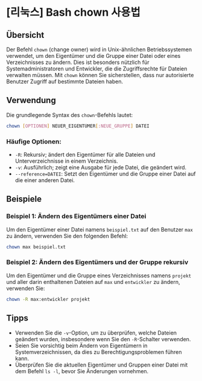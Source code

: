 # [리눅스] Bash chown 사용법

## Übersicht
Der Befehl `chown` (change owner) wird in Unix-ähnlichen Betriebssystemen verwendet, um den Eigentümer und die Gruppe einer Datei oder eines Verzeichnisses zu ändern. Dies ist besonders nützlich für Systemadministratoren und Entwickler, die die Zugriffsrechte für Dateien verwalten müssen. Mit `chown` können Sie sicherstellen, dass nur autorisierte Benutzer Zugriff auf bestimmte Dateien haben.

## Verwendung
Die grundlegende Syntax des `chown`-Befehls lautet:

```bash
chown [OPTIONEN] NEUER_EIGENTÜMER[:NEUE_GRUPPE] DATEI
```

### Häufige Optionen:
- `-R`: Rekursiv; ändert den Eigentümer für alle Dateien und Unterverzeichnisse in einem Verzeichnis.
- `-v`: Ausführlich; zeigt eine Ausgabe für jede Datei, die geändert wird.
- `--reference=DATEI`: Setzt den Eigentümer und die Gruppe einer Datei auf die einer anderen Datei.

## Beispiele
### Beispiel 1: Ändern des Eigentümers einer Datei
Um den Eigentümer einer Datei namens `beispiel.txt` auf den Benutzer `max` zu ändern, verwenden Sie den folgenden Befehl:

```bash
chown max beispiel.txt
```

### Beispiel 2: Ändern des Eigentümers und der Gruppe rekursiv
Um den Eigentümer und die Gruppe eines Verzeichnisses namens `projekt` und aller darin enthaltenen Dateien auf `max` und `entwickler` zu ändern, verwenden Sie:

```bash
chown -R max:entwickler projekt
```

## Tipps
- Verwenden Sie die `-v`-Option, um zu überprüfen, welche Dateien geändert wurden, insbesondere wenn Sie den `-R`-Schalter verwenden.
- Seien Sie vorsichtig beim Ändern von Eigentümern in Systemverzeichnissen, da dies zu Berechtigungsproblemen führen kann.
- Überprüfen Sie die aktuellen Eigentümer und Gruppen einer Datei mit dem Befehl `ls -l`, bevor Sie Änderungen vornehmen.